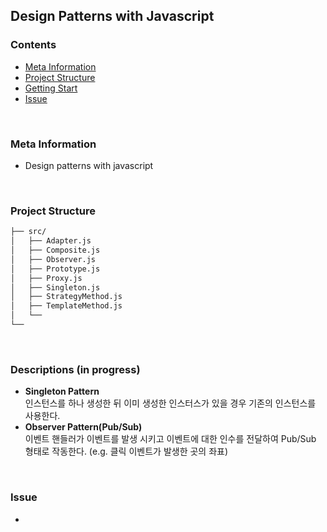 ## **Design Patterns with Javascript**

### **Contents**

- [Meta Information](#Meta-Information)
- [Project Structure](#Project-structure)
- [Getting Start](#Getting-Start)
- [Issue](#Issue)

</br>

### **Meta Information**

- Design patterns with javascript

</br>

### **Project Structure**

```bash
├── src/
│   ├── Adapter.js
│   ├── Composite.js
│   ├── Observer.js
│   ├── Prototype.js
│   ├── Proxy.js
│   ├── Singleton.js
│   ├── StrategyMethod.js
│   ├── TemplateMethod.js
│   └──
└──
```

</br>

### Descriptions (in progress)

- **Singleton Pattern**  
  인스턴스를 하나 생성한 뒤 이미 생성한 인스터스가 있을 경우 기존의 인스턴스를 사용한다.
- **Observer Pattern(Pub/Sub)**  
  이벤트 핸들러가 이벤트를 발생 시키고 이벤트에 대한 인수를 전달하여 Pub/Sub 형태로 작동한다. (e.g. 클릭 이벤트가 발생한 곳의 좌표)

</br>

### Issue

-
